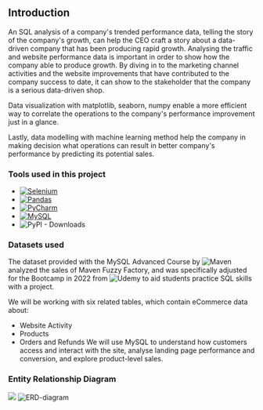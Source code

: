 ## Introduction


An SQL analysis of a company's trended performance data, telling the story of the company's growth, can help the CEO craft a story about a data-driven company that has been producing rapid growth. Analysing the traffic and website performance data is important in order to show how the company able to produce growth. By diving in to the marketing channel activities and the website improvements that have contributed to the company success to date, it can show to the stakeholder that the company is a serious data-driven shop.

Data visualization with matplotlib, seaborn, numpy enable a more efficient way to correlate the operations to the company's performance improvement just in a glance.

Lastly, data modelling with machine learning method help the company in making decision what operations can result in better company's performance by predicting its potential sales.


### Tools used in this project
* [![Selenium][Selenium-badge]][Selenium-url]
* [![Pandas][Pandas-badge]][Pandas-url]
* [![PyCharm][PyCharm-badge]][PyCharm-url]
* [![MySQL][MySQL-badge]][MySQL-url]
* ![PyPI - Downloads](https://img.shields.io/pypi/dd/sklearn)

### Datasets used
The dataset provided with the MySQL Advanced Course by ![Maven][Maven-url] analyzed the sales of Maven Fuzzy Factory, and was specifically adjusted for the Bootcamp in 2022 from ![Udemy][Udemy-SQLcourse-url] to aid students practice SQL skills with a project. 

We will be working with six related tables, which contain eCommerce data about:
+ Website Activity
+ Products
+ Orders and Refunds
We will use MySQL to understand how customers access and interact with the site, analyse landing page performance and conversion, and explore product-level sales.

### Entity Relationship Diagram
![]("images/ERD-diagram.png")
![ERD-diagram](https://user-images.githubusercontent.com/82585811/208382626-e1f451f2-acdd-4433-af37-f0a50533cecd.png)

<!-- MARKDOWN LINKS -->
[Pandas-badge]: https://img.shields.io/badge/pandas-%23150458.svg?style=for-the-badge&logo=pandas&logoColor=white
[Pandas-url]: https://pandas.pydata.org/
[PyCharm-badge]: https://img.shields.io/badge/pycharm-143?style=for-the-badge&logo=pycharm&logoColor=black&color=black&labelColor=green
[PyCharm-url]: https://www.jetbrains.com/pycharm/
[Selenium-badge]: https://img.shields.io/ba-selenium-%43B02A?style=for-the-badge&logo=selenium&logoColor=white
[Selenium-url]: https://www.selenium.dev/
[MySQL-badge]: https://img.shields.io/badge/MySQL-005C84?style=for-the-badge&logo=mysql&logoColor=white
[MySQL-url]: https://www.mysql.com/
[Maven-url]:https://www.mavenanalytics.io/
[Udemy-SQLcourse-url]:https://www.udemy.com/course/advanced-sql-mysql-for-analytics-business-intelligence/ 

